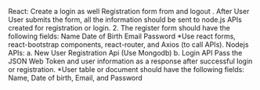 React: Create a login as well Registration form from  and logout . 
After User User submits the form, all the information should be sent to node.js
APIs created for registration or login.
2. The register form should have the following fields:
Name
Date of Birth
Email
Password
*Use react forms, react-bootstrap components, react-router, and Axios (to call APIs).
 Nodejs APIs:
a. New User Registration Api (Use Mongodb)
b. Login API
 Pass the JSON Web Token and user information as a response after successful
login or registration.
*User table or document should have the following fields:
Name, Date of birth, Email, and Password